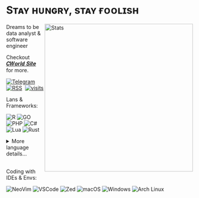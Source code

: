 # Sᴛᴀʏ ʜᴜɴɢʀʏ, sᴛᴀʏ ғᴏᴏʟɪsʜ

<img
src="https://github-readme-stats.vercel.app/api?username=cworld1&count_private=true&theme=vue-dark&show_icons=true&hide_border=true&border_radius=10&bg_color=2738493B&text_color=808080" alt="Stats" width="400" align="right"/>

Dreams to be data analyst & software engineer

Checkout <a href="https://cworld.top/" target="_blank">𝑪𝑾𝒐𝒓𝒍𝒅 𝑺𝒊𝒕𝒆</a> for more.

[![Telegram](https://img.shields.io/badge/TG%20%E2%86%92-2CA5E0?style=for-the-badge&logo=telegram&logoColor=white)](https://t.me/cworld0_cn)&nbsp;
[![RSS](https://img.shields.io/badge/RSS%20%E2%86%92-FFA500?style=for-the-badge&logo=rss&logoColor=white)](https://cworld.top/rss.xml)&nbsp;
[![visits](https://komarev.com/ghpvc/?username=cworld1&style=for-the-badge&label=View&color=555555)](https://cworld.top/)

Lans & Frameworks:

![R](https://img.shields.io/badge/-276DC3?logo=r&logoColor=white)
![GO](https://img.shields.io/badge/-00ADD8?logo=go&logoColor=white)
![PHP](https://img.shields.io/badge/-777BB4?logo=php&logoColor=white)
![C#](https://img.shields.io/badge/C%23-239120?&logo=csharp&logoColor=white)
![Lua](https://img.shields.io/badge/-2C2D72?logo=lua&logoColor=white)
![Rust](https://img.shields.io/badge/-FFF0E5?logo=rust&logoColor=black)

<details>
<summary style="cursor: pointer">More language details...</summary>

### Basic languages

![Java](https://img.shields.io/badge/Java-ED8B00?logo=openjdk&logoColor=white)
![SQL](https://img.shields.io/badge/SQL-F80000?logo=oracle&logoColor=white)
<br/>
![HTML](https://img.shields.io/badge/-E34F26?logo=html5&logoColor=white)
![TS](https://img.shields.io/badge/-007ACC?logo=typescript&logoColor=white)
![C/C++](https://img.shields.io/badge/-%2300599C.svg?logo=c%2B%2B&logoColor=white)
![Python](https://img.shields.io/badge/-FFD43B?logo=python&logoColor=blue)

### Frameworks

![Spring](https://img.shields.io/badge/Spring-6DB33F?logo=spring&logoColor=white)
![Jupyter](https://img.shields.io/badge/Jupyter-F37626.svg?&logo=Jupyter&logoColor=white)
![astro](https://img.shields.io/badge/Astro-0C1222?logo=astro&logoColor=FDFDFE)
<br/>
![Qt](https://img.shields.io/badge/-41CD52?logo=qt&logoColor=white)
![Android](https://img.shields.io/badge/-3DDC84?logo=android&logoColor=white)
![Unity](https://img.shields.io/badge/-100000?logo=unity&logoColor=white)
![Vue](https://img.shields.io/badge/-35495E?logo=vuedotjs&logoColor=4FC08D)
![React](https://img.shields.io/badge/-20232A?logo=react&logoColor=61DAFB)
![Vite](https://img.shields.io/badge/-B73BFE?logo=vite&logoColor=FFD62E)

### Most used languages

<img
  src="https://github-readme-stats.vercel.app/api/top-langs/?username=cworld1&layout=compact&count_private=true&theme=vue-dark&show_icons=true&hide_border=true&border_radius=10&bg_color=2738493B&text_color=808080"
/>

<img
  height="200"
  src="https://cr-skills-chart-widget.azurewebsites.net/api/api?username=cworld1&width=600&height=150&show-other-skills=true"
/>

</details>
<br/>

Coding with IDEs & Envs:

![NeoVim](https://img.shields.io/badge/-57A143?logo=neovim&logoColor=white)
![VSCode](https://img.shields.io/badge/VSC-0078D4?logo=visual%20studio%20code&logoColor=white)
![Zed](https://img.shields.io/badge/-white?logo=zedindustries&logoColor=084CCF)
![macOS](https://img.shields.io/badge/-000000?logo=apple&logoColor=white)
![Windows](https://img.shields.io/badge/Win-0078d4?logo=windows-11&logoColor=white)
![Arch Linux](https://img.shields.io/badge/-1793D1?logo=arch-linux&logoColor=white)

<!-- Shields badge fom: https://github.com/alexandresanlim/Badges4-README.md-Profile -->
